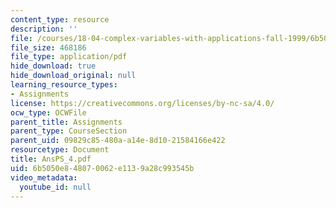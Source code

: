 ```yaml
---
content_type: resource
description: ''
file: /courses/18-04-complex-variables-with-applications-fall-1999/6b5050e848070062e1139a28c993545b_AnsPS_4.pdf
file_size: 468186
file_type: application/pdf
hide_download: true
hide_download_original: null
learning_resource_types:
- Assignments
license: https://creativecommons.org/licenses/by-nc-sa/4.0/
ocw_type: OCWFile
parent_title: Assignments
parent_type: CourseSection
parent_uid: 09829c85-480a-a14e-8d10-21584166e422
resourcetype: Document
title: AnsPS_4.pdf
uid: 6b5050e8-4807-0062-e113-9a28c993545b
video_metadata:
  youtube_id: null
---
```

